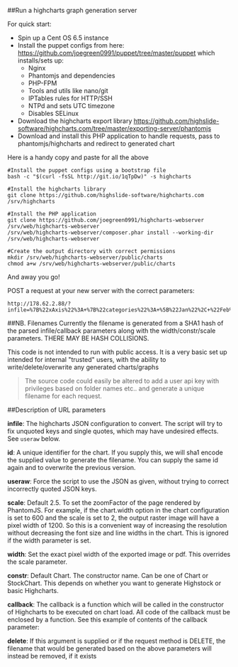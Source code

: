 ##Run a highcharts graph generation server

For quick start:

* Spin up a Cent OS 6.5 instance
* Install the puppet configs from here: https://github.com/joegreen0991/puppet/tree/master/puppet which installs/sets up:
    * Nginx
    * Phantomjs and dependencies
    * PHP-FPM
    * Tools and utils like nano/git
    * IPTables rules for HTTP/SSH
    * NTPd and sets UTC timezone
    * Disables SELinux
* Download the highcharts export library https://github.com/highslide-software/highcharts.com/tree/master/exporting-server/phantomjs
* Download and install this PHP application to handle requests, pass to phantomjs/highcharts and redirect to generated chart

Here is a handy copy and paste for all the above
~~~
#Install the puppet configs using a bootstrap file
bash -c "$(curl -fsSL http://git.io/1qTpDw)" -s highcharts

#Install the highcharts library
git clone https://github.com/highslide-software/highcharts.com /srv/highcharts

#Install the PHP application
git clone https://github.com/joegreen0991/highcharts-webserver /srv/web/highcharts-webserver
/srv/web/highcharts-webserver/composer.phar install --working-dir /srv/web/highcharts-webserver

#Create the output directory with correct permissions
mkdir /srv/web/highcharts-webserver/public/charts
chmod a+w /srv/web/highcharts-webserver/public/charts
~~~

And away you go!

POST a request at your new server with the correct parameters:

~~~
http://178.62.2.88/?infile=%7B%22xAxis%22%3A+%7B%22categories%22%3A+%5B%22Jan%22%2C+%22Feb%22%2C+%22Mar%22%2C+%22Apr%22%2C+%22May%22%2C+%22Jun%22%2C+%22Jul%22%2C+%22Aug%22%2C+%22Sep%22%2C+%22Oct%22%2C+%22Nov%22%2C+%22Dec%22%5D%7D%2C+%22series%22%3A+%5B+%7B%22data%22%3A+%5B29.9%2C+71.5%2C+106.4%2C+129.2%2C+144.0%2C+176.0%2C+135.6%2C+148.5%2C+216.4%2C+194.1%2C+95.6%2C+54.4%5D%7D+%5D+%7D&width=1000
~~~

##NB. Filenames
Currently the filename is generated from a SHA1 hash of the parsed infile/callback parameters along with the width/constr/scale parameters. THERE MAY BE HASH COLLISIONS.

This code is not intended to run with public access. It is a very basic set up intended for internal "trusted" users, with the ability to write/delete/overwrite any generated charts/graphs

 > The source code could easily be altered to add a user api key with privileges based on folder names etc.. and generate a unique filename for each request.

##Description of URL parameters

**infile**: The highcharts JSON configuration to convert. The script will try to fix unquoted keys and single quotes, which may have undesired effects. See `useraw` below.

**id**: A unique identifier for the chart. If you supply this, we will sha1 encode the supplied value to generate the filename. You can supply the same id again and to overwrite the previous version.

**useraw**: Force the script to use the JSON as given, without trying to correct incorrectly quoted JSON keys.

**scale**: Default 2.5. To set the zoomFactor of the page rendered by PhantomJS. For example, if the chart.width option in the chart configuration is set to 600 and the scale is set to 2, the output raster image will have a pixel width of 1200. So this is a convenient way of increasing the resolution without decreasing the font size and line widths in the chart. This is ignored if the width parameter is set.

**width**: Set the exact pixel width of the exported image or pdf. This overrides the scale parameter.

**constr**: Default Chart. The constructor name. Can be one of Chart or StockChart. This depends on whether you want to generate Highstock or basic Highcharts.

**callback**: The callback is a function which will be called in the constructor of Highcharts to be executed on chart load. All code of the callback must be enclosed by a function. See this example of contents of the callback parameter:

**delete**: If this argument is supplied or if the request method is DELETE, the filename that would be generated based on the above parameters will instead be removed, if it exists
